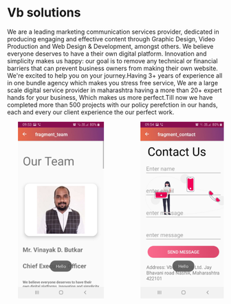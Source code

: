 <h1>Vb solutions </h1>
We are a leading marketing communication services provider, dedicated in producing engaging and effective content through Graphic Design, Video Production and Web Design & Development, amongst others. We believe everyone deserves to have a their own digital platform. Innovation and simplicity makes us happy: our goal is to remove any technical or financial barriers that can prevent business owners from making their own website. We're excited to help you on your journey.Having 3+ years of experience all in one bundle agency which makes you stress free service, We are a large scale digital service provider in maharashtra having a more than 20+ expert hands for your business, Which makes us more perfect.Till now we have completed more than 500 projects with our policy perefction in our hands, each and every our client experience the our perfect work.

<pre>   <img src="app/images/1.jpeg" width="200">          <img src="app/images/2.jpeg" width="200">          <img src="app/images/3.jpeg" width="200"><pre>
